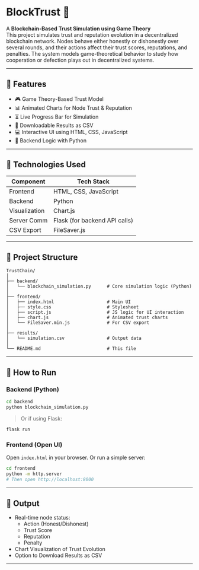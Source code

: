 # BlockTrust 🔗

A **Blockchain-Based Trust Simulation using Game Theory**  
This project simulates trust and reputation evolution in a decentralized blockchain network. Nodes behave either honestly or dishonestly over several rounds, and their actions affect their trust scores, reputations, and penalties. The system models game-theoretical behavior to study how cooperation or defection plays out in decentralized systems.

---

## 🚀 Features

- 🎮 Game Theory-Based Trust Model
- 📊 Animated Charts for Node Trust & Reputation
- ⏳ Live Progress Bar for Simulation
- 📅 Downloadable Results as CSV
- 💻 Interactive UI using HTML, CSS, JavaScript
- 🧠 Backend Logic with Python

---

## 💠 Technologies Used

| Component     | Tech Stack                     |
|---------------|-------------------------------|
| Frontend      | HTML, CSS, JavaScript         |
| Backend       | Python                        |
| Visualization | Chart.js                      |
| Server Comm   | Flask (for backend API calls) |
| CSV Export    | FileSaver.js                  |

---

## 🤩 Project Structure

```
TrustChain/
│
├── backend/
│   └── blockchain_simulation.py      # Core simulation logic (Python)
│
├── frontend/
│   ├── index.html                    # Main UI
│   ├── style.css                     # Stylesheet
│   ├── script.js                     # JS logic for UI interaction
│   ├── chart.js                      # Animated trust charts
│   └── FileSaver.min.js              # For CSV export
│
├── results/
│   └── simulation.csv                # Output data
│
└── README.md                         # This file
```

---

## 🧪 How to Run

### Backend (Python)

```bash
cd backend
python blockchain_simulation.py
```

> Or if using Flask:
```bash
flask run
```

### Frontend (Open UI)

Open `index.html` in your browser. Or run a simple server:

```bash
cd frontend
python -m http.server
# Then open http://localhost:8000
```

---

## 📅 Output

- Real-time node status:
  - Action (Honest/Dishonest)
  - Trust Score
  - Reputation
  - Penalty
- Chart Visualization of Trust Evolution
- Option to Download Results as CSV

---

